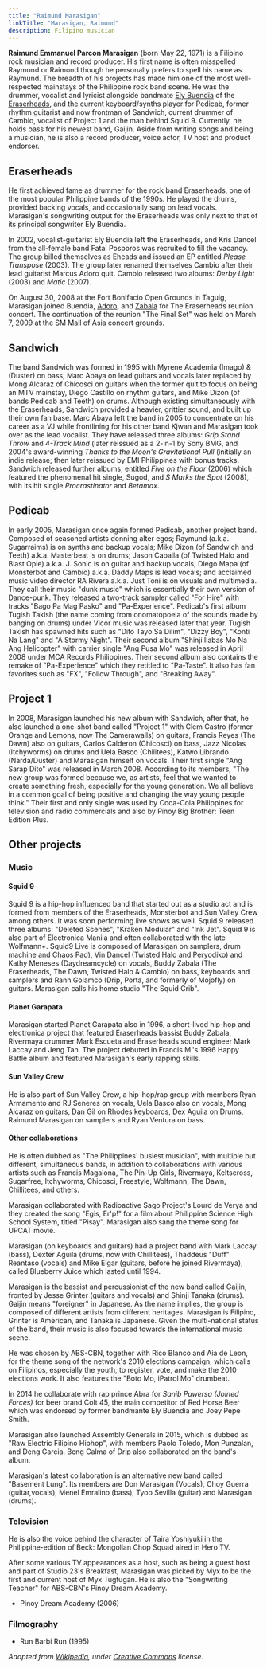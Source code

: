 ```yaml
---
title: "Raimund Marasigan"
linkTitle: "Marasigan, Raimund"
description: Filipino musician
---
```

**Raimund Emmanuel Parcon Marasigan** (born May 22, 1971) is a Filipino rock musician and record producer. His first name is often misspelled Raymond or Raimond though he personally prefers to spell his name as Raymund. The breadth of his projects has made him one of the most well-respected mainstays of the Philippine rock band scene. He was the drummer, vocalist and lyricist alongside bandmate [Ely Buendia](../ely-buendia) of the [Eraserheads](../eraserheads), and the current keyboard/synths player for Pedicab, former rhythm guitarist and now frontman of Sandwich, current drummer of Cambio, vocalist of Project 1 and the man behind Squid 9. Currently, he holds bass for his newest band, Gaijin. Aside from writing songs and being a musician, he is also a record producer, voice actor, TV host and product endorser.

## Eraserheads

He first achieved fame as drummer for the rock band Eraserheads, one of the most popular Philippine bands of the 1990s. He played the drums, provided backing vocals, and occasionally sang on lead vocals. Marasigan's songwriting output for the Eraserheads was only next to that of its principal songwriter Ely Buendia.

In 2002, vocalist-guitarist Ely Buendia left the Eraserheads, and Kris Dancel from the all-female band Fatal Posporos was recruited to fill the vacancy. The group billed themselves as Eheads and issued an EP entitled *Please Transpose* (2003). The group later renamed themselves Cambio after their lead guitarist Marcus Adoro quit. Cambio released two albums: *Derby Light* (2003) and *Matic* (2007).

On August 30, 2008 at the Fort Bonifacio Open Grounds in Taguig, Marasigan joined Buendia, [Adoro](../marcus-adoro), and [Zabala](../buddy-zabala) for The Eraserheads reunion concert. The continuation of the reunion "The Final Set" was held on March 7, 2009 at the SM Mall of Asia concert grounds.

## Sandwich

The band Sandwich was formed in 1995 with Myrene Academia (Imago) & (Duster) on bass, Marc Abaya on lead guitars and vocals later replaced by Mong Alcaraz of Chicosci on guitars when the former quit to focus on being an MTV mainstay, Diego Castillo on rhythm guitars, and Mike Dizon (of bands Pedicab and Teeth) on drums. Although existing simultaneously with the Eraserheads, Sandwich provided a heavier, grittier sound, and built up their own fan base. Marc Abaya left the band in 2005 to concentrate on his career as a VJ while frontlining for his other band Kjwan and Marasigan took over as the lead vocalist. They have released three albums: *Grip Stand Throw* and *4-Track Mind* (later reissued as a 2-in-1 by Sony BMG, and 2004's award-winning *Thanks to the Moon's Gravitational Pull* (initially an indie release; then later reissued by EMI Philippines with bonus tracks. Sandwich released further albums, entitled *Five on the Floor* (2006) which featured the phenomenal hit single, Sugod, and *S Marks the Spot* (2008), with its hit single *Procrastinator* and *Betamax*.

## Pedicab

In early 2005, Marasigan once again formed Pedicab, another project band. Composed of seasoned artists donning alter egos; Raymund (a.k.a. Sugarraims) is on synths and backup vocals; Mike Dizon (of Sandwich and Teeth) a.k.a. Masterbeat is on drums; Jason Caballa (of Twisted Halo and Blast Ople) a.k.a. J. Sonic is on guitar and backup vocals; Diego Mapa (of Monsterbot and Cambio) a.k.a. Daddy Maps is lead vocals; and acclaimed music video director RA Rivera a.k.a. Just Toni is on visuals and multimedia. They call their music "dunk music" which is essentially their own version of Dance-punk. They released a two-track sampler called "For Hire" with tracks "Bago Pa Mag Pasko" and "Pa-Experience". Pedicab's first album Tugish Takish (the name coming from onomatopoeia of the sounds made by banging on drums) under Vicor music was released later that year. Tugish Takish has spawned hits such as "Dito Tayo Sa Dilim", "Dizzy Boy", "Konti Na Lang" and "A Stormy Night". Their second album "Shinji Ilabas Mo Na Ang Helicopter" with carrier single "Ang Pusa Mo" was released in April 2008 under MCA Records Philippines. Their second album also contains the remake of "Pa-Experience" which they retitled to "Pa-Taste". It also has fan favorites such as "FX", "Follow Through", and "Breaking Away".

## Project 1

In 2008, Marasigan launched his new album with Sandwich, after that, he also launched a one-shot band called "Project 1" with Clem Castro (former Orange and Lemons, now The Camerawalls) on guitars, Francis Reyes (The Dawn) also on guitars, Carlos Calderon (Chicosci) on bass, Jazz Nicolas (Itchyworms) on drums and Uela Basco (Chilitees), Katwo Librando (Narda/Duster) and Marasigan himself on vocals. Their first single "Ang Sarap Dito" was released in March 2008. According to its members, "The new group was formed because we, as artists, feel that we wanted to create something fresh, especially for the young generation. We all believe in a common goal of being positive and changing the way young people think." Their first and only single was used by Coca-Cola Philippines for television and radio commercials and also by Pinoy Big Brother: Teen Edition Plus.

## Other projects

### Music

#### Squid 9

Squid 9 is a hip-hop influenced band that started out as a studio act and is formed from members of the Eraserheads, Monsterbot and Sun Valley Crew among others. It was soon performing live shows as well. Squid 9 released three albums: "Deleted Scenes", "Kraken Modular" and "Ink Jet". Squid 9 is also part of Electronica Manila and often collaborated with the late Wolfmann+. Squid9 Live is composed of Marasigan on samplers, drum machine and Chaos Pad), Vin Dancel (Twisted Halo and Peryodiko) and Kathy Meneses (Daydreamcycle) on vocals, Buddy Zabala (The Eraserheads, The Dawn, Twisted Halo & Cambio) on bass, keyboards and samplers and Rann Golamco (Drip, Porta, and formerly of Mojofly) on guitars. Marasigan calls his home studio "The Squid Crib".

#### Planet Garapata

Marasigan started Planet Garapata also in 1996, a short-lived hip-hop and electronica project that featured Eraserheads bassist Buddy Zabala, Rivermaya drummer Mark Escueta and Eraserheads sound engineer Mark Laccay and Jeng Tan. The project debuted in Francis M.'s 1996 Happy Battle album and featured Marasigan's early rapping skills.

#### Sun Valley Crew

He is also part of Sun Valley Crew, a hip-hop/rap group with members Ryan Armamento and RJ Seneres on vocals, Uela Basco also on vocals, Mong Alcaraz on guitars, Dan Gil on Rhodes keyboards, Dex Aguila on Drums, Raimund Marasigan on samplers and Ryan Ventura on bass.

#### Other collaborations

He is often dubbed as "The Philippines' busiest musician", with multiple but different, simultaneous bands, in addition to collaborations with various artists such as Francis Magalona, The Pin-Up Girls, Rivermaya, Keltscross, Sugarfree, Itchyworms, Chicosci, Freestyle, Wolfmann, The Dawn, Chillitees, and others.

Marasigan collaborated with Radioactive Sago Project's Lourd de Verya and they created the song "Egis, Er'p!" for a film about Philippine Science High School System, titled "Pisay". Marasigan also sang the theme song for UPCAT movie.

Marasigan (on keyboards and guitars) had a project band with Mark Laccay (bass), Dexter Aguila (drums, now with Chillitees), Thaddeus "Duff" Reantaso (vocals) and Mike Elgar (guitars, before he joined Rivermaya), called Blueberry Juice which lasted until 1994.

Marasigan is the bassist and percussionist of the new band called Gaijin, fronted by Jesse Grinter (guitars and vocals) and Shinji Tanaka (drums). Gaijin means "foreigner" in Japanese. As the name implies, the group is composed of different artists from different heritages. Marasigan is Filipino, Grinter is American, and Tanaka is Japanese. Given the multi-national status of the band, their music is also focused towards the international music scene.

He was chosen by ABS-CBN, together with Rico Blanco and Aia de Leon, for the theme song of the network's 2010 elections campaign, which calls on Filipinos, especially the youth, to register, vote, and make the 2010 elections work. It also features the "Boto Mo, iPatrol Mo" drumbeat.

In 2014 he collaborate with rap prince Abra for *Sanib Puwersa (Joined Forces)* for beer brand Colt 45, the main competitor of Red Horse Beer which was endorsed by former bandmante Ely Buendia and Joey Pepe Smith.

Marasigan also launched Assembly Generals in 2015, which is dubbed as "Raw Electric Filipino Hiphop", with members Paolo Toledo, Mon Punzalan, and Deng Garcia. Beng Calma of Drip also collaborated on the band's album.

Marasigan's latest collaboration is an alternative new band called "Basement Lung". Its members are Don Marasigan (Vocals), Choy Guerra (guitar,vocals), Menel Emralino (bass), Tyob Sevilla (guitar) and Marasigan (drums).

### Television

He is also the voice behind the character of Taira Yoshiyuki in the Philippine-edition of Beck: Mongolian Chop Squad aired in Hero TV.

After some various TV appearances as a host, such as being a guest host and part of Studio 23's Breakfast, Marasigan was picked by Myx to be the first and current host of Myx Tugtugan. He is also the "Songwriting Teacher" for ABS-CBN's Pinoy Dream Academy.

- Pinoy Dream Academy (2006)

### Filmography

- Run Barbi Run (1995)

*Adapted from [Wikipedia](https://en.wikipedia.org), under [Creative Commons](https://en.wikipedia.org/wiki/Wikipedia:Text_of_Creative_Commons_Attribution-ShareAlike_3.0_Unported_License) license.*